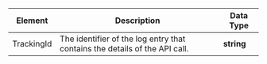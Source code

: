 |  Element   |                                Description                                 | Data Type  |
|------------|----------------------------------------------------------------------------|------------|
| TrackingId | The identifier of the log entry that contains the details of the API call. | **string** |

